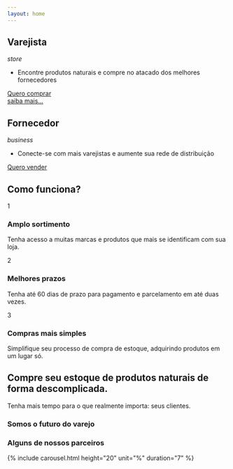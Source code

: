```yaml
---
layout: home
---
```

<section id="gnd-cover-image-section">
</section>

<section id="gnd-institutional-activities">
<div class="gnd-institutional-retailer">
  <div class="gnd-institutional-title">
    <h2>Varejista</h2><i class="material-icons">store</i> 
  </div>
  <div class="gnd-institutional-advantages">
    <ul class="gnd-institutional-advantages-list">
      <li>Encontre produtos naturais e compre no atacado dos melhores fornecedores</li>
    </ul>
  </div>
  <div class="gnd-institutional-advantages-links">
    <a class="gnd-sign-in-link" href="/cadastro-varejista">Quero comprar</a>
  </div>
  <div class="gnd-institutional-learn-more">
    <a href="#">saiba mais...</a>
  </div>
  </div>
  <div class="gnd-institutional-supplier">
    <div class="gnd-institutional-title">
      <h2>Fornecedor</h2><i class="material-icons">business</i>
    </div>
    <div class="gnd-institutional-advantages">
      <ul class="gnd-institutional-advantages-list">
        <li>Conecte-se com mais varejistas e aumente sua rede de distribuição</li>
      </ul>
    </div>
    <div class="gnd-institutional-advantages-links">
      <a class="gnd-sign-in-link" href="/cadastro-fornecedor">Quero vender</a>
    </div>
  </div>
</section>

<section id="gnd-inspiration">
  <h2 class="gnd-inspiration-title">Como funciona?</h2>
  <div class="gnd-inspiration-item">
    <div class="gnd-inspiration-container">
      <div class="gnd-inspiration-number">
        <span>1</span>
      </div>
      <div class="gnd-inspiration-item-content">
        <div class="gnd-inspiration-item-title">
          <h3>Amplo sortimento</h3>
        </div>
        <div class="gnd-inspiration-item-text">
          <p>Tenha acesso a muitas marcas e produtos que mais se identificam com sua loja.</p>
        </div>
      </div>
    </div>
  </div>
  <div class="gnd-inspiration-item">
    <div class="gnd-inspiration-container">
      <div class="gnd-inspiration-number">
        <span>2</span>
      </div>
      <div class="gnd-inspiration-item-content">
        <div class="gnd-inspiration-item-title">
          <h3>Melhores prazos</h3>
        </div>
        <div class="gnd-inspiration-item-text">
          <p>Tenha até 60 dias de prazo para pagamento e parcelamento em até duas vezes.</p>
        </div>
      </div>
    </div>
  </div>
  <div class="gnd-inspiration-item">
    <div class="gnd-inspiration-container">
      <div class="gnd-inspiration-number">
        <span>3</span>
      </div>
      <div class="gnd-inspiration-item-content">
        <div class="gnd-inspiration-item-title">
          <h3>Compras mais simples</h3>
        </div>
        <div class="gnd-inspiration-item-text">
          <p>Simplifique seu processo de compra de estoque, adquirindo produtos em um lugar só.</p>
        </div>
      </div>
    </div>
  </div>
</section>

<section id="gnd-our-mission">
  <div class="gnd-our-mission-container">
    <div class="gnd-our-mission-content">
      <div class="gnd-our-mission-content-text">
      <h2>Compre seu <strong>estoque</strong> de produtos naturais de forma <strong>descomplicada.</strong></h2>
        <p>Tenha mais tempo para o que realmente importa: seus clientes.</p>
      </div>
      <div class="gnd-our-mission-call">
      <h3>Somos o <strong>futuro</strong> do varejo</h3>
      </div>
    </div>
    <div class="gnd-our-mission-image">
    </div>
  </div>
</section>

<section id="gnd-our-partners">
  <div class="gnd-our-partners-title">
    <h3>Alguns de nossos parceiros</h3>
  </div>
  <div class="gnd-carousel-container">
    {% include carousel.html  height="20" unit="%" duration="7" %}
  </div>
</section>
